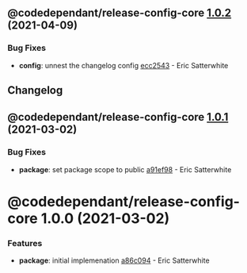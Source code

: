 ## @codedependant/release-config-core [1.0.2](https://github.com/esatterwhite/semantic-release-tools/compare/@codedependant/release-config-core@1.0.1...@codedependant/release-config-core@1.0.2) (2021-04-09)


### Bug Fixes

* **config**: unnest the changelog config [ecc2543](https://github.com/esatterwhite/semantic-release-tools/commit/ecc2543136aa0325f4fa4604cf125f8ac05f35d0) - Eric Satterwhite

## Changelog

## @codedependant/release-config-core [1.0.1](https://github.com/esatterwhite/semantic-release-tools/compare/@codedependant/release-config-core@1.0.0...@codedependant/release-config-core@1.0.1) (2021-03-02)


### Bug Fixes

* **package**: set package scope to public [a91ef98](https://github.com/esatterwhite/semantic-release-tools/commit/a91ef9873d2f08e1c53f97a243f29d34628e83c7) - Eric Satterwhite

# @codedependant/release-config-core 1.0.0 (2021-03-02)


### Features

* **package**: initial implemenation [a86c094](https://github.com/esatterwhite/semantic-release-tools/commit/a86c0942d78750864a902c7d73cfb30026d55dd2) - Eric Satterwhite
